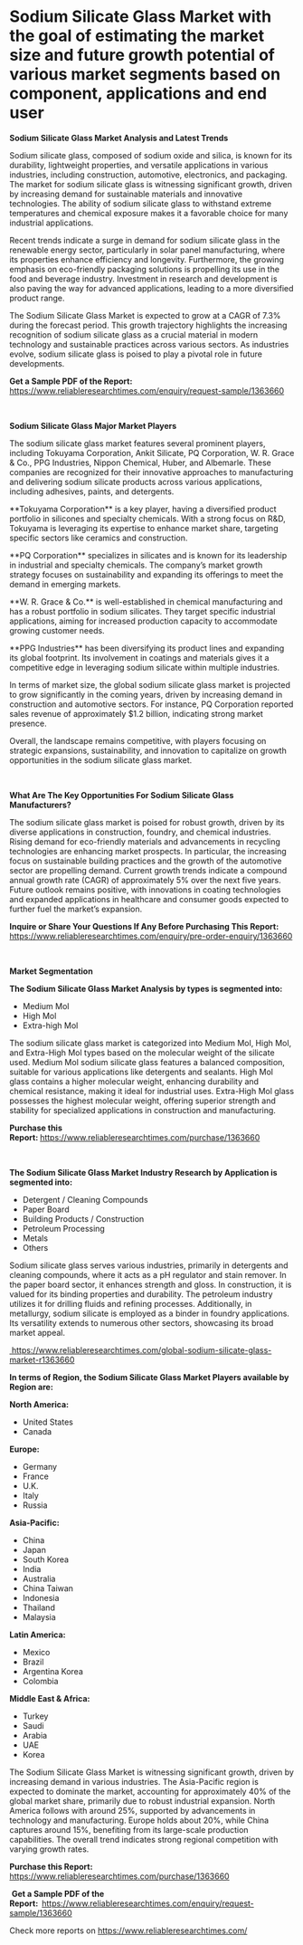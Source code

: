 <p><h1>Sodium Silicate Glass Market with the goal of estimating the market size and future growth potential of various market segments based on component, applications and end user</h1></p><p><strong>Sodium Silicate Glass Market Analysis and Latest Trends</strong></p>
<p><p>Sodium silicate glass, composed of sodium oxide and silica, is known for its durability, lightweight properties, and versatile applications in various industries, including construction, automotive, electronics, and packaging. The market for sodium silicate glass is witnessing significant growth, driven by increasing demand for sustainable materials and innovative technologies. The ability of sodium silicate glass to withstand extreme temperatures and chemical exposure makes it a favorable choice for many industrial applications.</p><p>Recent trends indicate a surge in demand for sodium silicate glass in the renewable energy sector, particularly in solar panel manufacturing, where its properties enhance efficiency and longevity. Furthermore, the growing emphasis on eco-friendly packaging solutions is propelling its use in the food and beverage industry. Investment in research and development is also paving the way for advanced applications, leading to a more diversified product range.</p><p>The Sodium Silicate Glass Market is expected to grow at a CAGR of 7.3% during the forecast period. This growth trajectory highlights the increasing recognition of sodium silicate glass as a crucial material in modern technology and sustainable practices across various sectors. As industries evolve, sodium silicate glass is poised to play a pivotal role in future developments.</p></p>
<p><strong>Get a Sample PDF of the Report:&nbsp;</strong> <a href="https://www.reliableresearchtimes.com/enquiry/request-sample/1363660?utm_campaign=2137&utm_medium=2&utm_source=Github&utm_content=ia&utm_term=30012025&utm_id=sodium-silicate-glass">https://www.reliableresearchtimes.com/enquiry/request-sample/1363660</a></p>
<p>&nbsp;</p>
<p><strong>Sodium Silicate Glass Major Market Players</strong></p>
<p><p>The sodium silicate glass market features several prominent players, including Tokuyama Corporation, Ankit Silicate, PQ Corporation, W. R. Grace & Co., PPG Industries, Nippon Chemical, Huber, and Albemarle. These companies are recognized for their innovative approaches to manufacturing and delivering sodium silicate products across various applications, including adhesives, paints, and detergents.</p><p>**Tokuyama Corporation** is a key player, having a diversified product portfolio in silicones and specialty chemicals. With a strong focus on R&D, Tokuyama is leveraging its expertise to enhance market share, targeting specific sectors like ceramics and construction. </p><p>**PQ Corporation** specializes in silicates and is known for its leadership in industrial and specialty chemicals. The company’s market growth strategy focuses on sustainability and expanding its offerings to meet the demand in emerging markets.</p><p>**W. R. Grace & Co.** is well-established in chemical manufacturing and has a robust portfolio in sodium silicates. They target specific industrial applications, aiming for increased production capacity to accommodate growing customer needs.</p><p>**PPG Industries** has been diversifying its product lines and expanding its global footprint. Its involvement in coatings and materials gives it a competitive edge in leveraging sodium silicate within multiple industries.</p><p>In terms of market size, the global sodium silicate glass market is projected to grow significantly in the coming years, driven by increasing demand in construction and automotive sectors. For instance, PQ Corporation reported sales revenue of approximately $1.2 billion, indicating strong market presence.</p><p>Overall, the landscape remains competitive, with players focusing on strategic expansions, sustainability, and innovation to capitalize on growth opportunities in the sodium silicate glass market.</p></p>
<p>&nbsp;</p>
<p><strong>What Are The Key Opportunities For Sodium Silicate Glass Manufacturers?</strong></p>
<p><p>The sodium silicate glass market is poised for robust growth, driven by its diverse applications in construction, foundry, and chemical industries. Rising demand for eco-friendly materials and advancements in recycling technologies are enhancing market prospects. In particular, the increasing focus on sustainable building practices and the growth of the automotive sector are propelling demand. Current growth trends indicate a compound annual growth rate (CAGR) of approximately 5% over the next five years. Future outlook remains positive, with innovations in coating technologies and expanded applications in healthcare and consumer goods expected to further fuel the market’s expansion.</p></p>
<p><strong>Inquire or Share Your Questions If Any Before Purchasing This Report:</strong> <a href="https://www.reliableresearchtimes.com/enquiry/pre-order-enquiry/1363660?utm_campaign=2137&utm_medium=2&utm_source=Github&utm_content=ia&utm_term=30012025&utm_id=sodium-silicate-glass">https://www.reliableresearchtimes.com/enquiry/pre-order-enquiry/1363660</a></p>
<p>&nbsp;</p>
<p><strong>Market Segmentation</strong></p>
<p><strong>The Sodium Silicate Glass Market Analysis by types is segmented into:</strong></p>
<p><ul><li>Medium Mol</li><li>High Mol</li><li>Extra-high Mol</li></ul></p>
<p><p>The sodium silicate glass market is categorized into Medium Mol, High Mol, and Extra-High Mol types based on the molecular weight of the silicate used. Medium Mol sodium silicate glass features a balanced composition, suitable for various applications like detergents and sealants. High Mol glass contains a higher molecular weight, enhancing durability and chemical resistance, making it ideal for industrial uses. Extra-High Mol glass possesses the highest molecular weight, offering superior strength and stability for specialized applications in construction and manufacturing.</p></p>
<p><strong>Purchase this Report:&nbsp;</strong><a href="https://www.reliableresearchtimes.com/purchase/1363660?utm_campaign=2137&utm_medium=2&utm_source=Github&utm_content=ia&utm_term=30012025&utm_id=sodium-silicate-glass">https://www.reliableresearchtimes.com/purchase/1363660</a></p>
<p>&nbsp;</p>
<p><strong>The Sodium Silicate Glass Market Industry Research by Application is segmented into:</strong></p>
<p><ul><li>Detergent / Cleaning Compounds</li><li>Paper Board</li><li>Building Products / Construction</li><li>Petroleum Processing</li><li>Metals</li><li>Others</li></ul></p>
<p><p>Sodium silicate glass serves various industries, primarily in detergents and cleaning compounds, where it acts as a pH regulator and stain remover. In the paper board sector, it enhances strength and gloss. In construction, it is valued for its binding properties and durability. The petroleum industry utilizes it for drilling fluids and refining processes. Additionally, in metallurgy, sodium silicate is employed as a binder in foundry applications. Its versatility extends to numerous other sectors, showcasing its broad market appeal.</p></p>
<p><a href="https://www.reliableresearchtimes.com/global-sodium-silicate-glass-market-r1363660?utm_campaign=2137&utm_medium=2&utm_source=Github&utm_content=ia&utm_term=30012025&utm_id=sodium-silicate-glass">&nbsp;https://www.reliableresearchtimes.com/global-sodium-silicate-glass-market-r1363660</a></p>
<p><strong>In terms of Region, the Sodium Silicate Glass Market Players available by Region are:</strong></p>
<p>
    <p> <strong> North America: </strong>
        <ul>
            <li>United States</li>
            <li>Canada</li>
        </ul>
        </p> 
    <p> <strong> Europe: </strong>
        <ul>
            <li>Germany</li>
            <li>France</li>
            <li>U.K.</li>
            <li>Italy</li>
            <li>Russia</li>
        </ul>
        </p> 
    <p> <strong> Asia-Pacific: </strong>
        <ul>
            <li>China</li>
            <li>Japan</li>
            <li>South Korea</li>
            <li>India</li>
            <li>Australia</li>
            <li>China Taiwan</li>
            <li>Indonesia</li>
            <li>Thailand</li>
            <li>Malaysia</li>
        </ul>
        </p> 
    <p> <strong> Latin America: </strong>
        <ul>
            <li>Mexico</li>
            <li>Brazil</li>
            <li>Argentina Korea</li>
            <li>Colombia</li>
        </ul>
        </p> 
    <p> <strong> Middle East & Africa: </strong>
        <ul>
            <li>Turkey</li>
            <li>Saudi</li>
            <li>Arabia</li>
            <li>UAE</li>
            <li>Korea</li>
        </ul>
    </p>
    </p>
<p><p>The Sodium Silicate Glass Market is witnessing significant growth, driven by increasing demand in various industries. The Asia-Pacific region is expected to dominate the market, accounting for approximately 40% of the global market share, primarily due to robust industrial expansion. North America follows with around 25%, supported by advancements in technology and manufacturing. Europe holds about 20%, while China captures around 15%, benefiting from its large-scale production capabilities. The overall trend indicates strong regional competition with varying growth rates.</p></p>
<p><strong>Purchase this Report: </strong><a href="https://www.reliableresearchtimes.com/purchase/1363660?utm_campaign=2137&utm_medium=2&utm_source=Github&utm_content=ia&utm_term=30012025&utm_id=sodium-silicate-glass">https://www.reliableresearchtimes.com/purchase/1363660</a></p>
<p>&nbsp;<strong>Get a Sample PDF of the Report:&nbsp;&nbsp;</strong><a href="https://www.reliableresearchtimes.com/enquiry/request-sample/1363660?utm_campaign=2137&utm_medium=2&utm_source=Github&utm_content=ia&utm_term=30012025&utm_id=sodium-silicate-glass">https://www.reliableresearchtimes.com/enquiry/request-sample/1363660</a></p>
<p><strong></strong></p>
<p>Check more reports on <a href="https://www.reliableresearchtimes.com/?utm_campaign=2137&utm_medium=2&utm_source=Github&utm_content=ia&utm_term=30012025&utm_id=sodium-silicate-glass">https://www.reliableresearchtimes.com/</a></p>